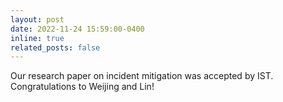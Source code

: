 ```yaml
---
layout: post
date: 2022-11-24 15:59:00-0400
inline: true
related_posts: false
---
```


Our research paper on incident mitigation was accepted by IST. Congratulations to Weijing and Lin!

